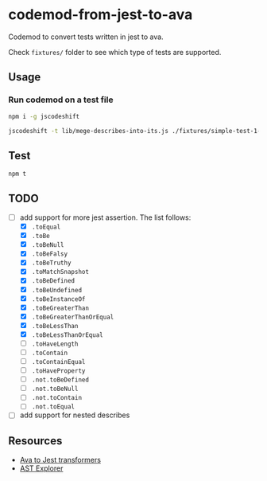 # codemod-from-jest-to-ava

Codemod to convert tests written in jest to ava.

Check `fixtures/` folder to see which type of tests are supported.

## Usage

### Run codemod on a test file

```bash
npm i -g jscodeshift

jscodeshift -t lib/mege-describes-into-its.js ./fixtures/simple-test-1-input.js -d -p
```


## Test

`npm t`

## TODO

- [ ] add support for more jest assertion. The list follows:
  - [X] `.toEqual`
  - [X] `.toBe`
  - [X] `.toBeNull`
  - [X] `.toBeFalsy`
  - [X] `.toBeTruthy`
  - [X] `.toMatchSnapshot`
  - [X] `.toBeDefined`
  - [X] `.toBeUndefined`
  - [X] `.toBeInstanceOf`
  - [X] `.toBeGreaterThan`
  - [X] `.toBeGreaterThanOrEqual`
  - [X] `.toBeLessThan`
  - [X] `.toBeLessThanOrEqual`
  - [ ] `.toHaveLength`
  - [ ] `.toContain`
  - [ ] `.toContainEqual`
  - [ ] `.toHaveProperty`
  - [ ] `.not.toBeDefined`
  - [ ] `.not.toBeNull`
  - [ ] `.not.toContain`
  - [ ] `.not.toEqual`
- [ ] add support for nested describes

## Resources

- [Ava to Jest transformers](https://github.com/skovhus/jest-codemods/blob/master/src/transformers/ava.js)
- [AST Explorer](https://astexplorer.net/)

